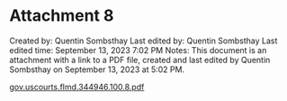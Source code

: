 # Attachment 8

Created by: Quentin Sombsthay
Last edited by: Quentin Sombsthay
Last edited time: September 13, 2023 7:02 PM
Notes: This document is an attachment with a link to a PDF file, created and last edited by Quentin Sombsthay on September 13, 2023 at 5:02 PM.

[gov.uscourts.flmd.344946.100.8.pdf](Attachment%208%200ed0e5280ba24726985d5f932bc1cc0b/gov.uscourts.flmd.344946.100.8.pdf)